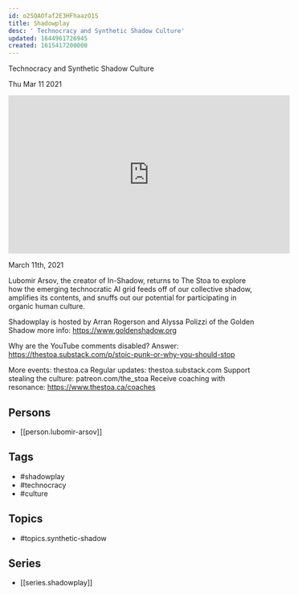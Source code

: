```yaml
---
id: o2SQAOfaf2E3HFhaazO1S
title: Shadowplay
desc: ' Technocracy and Synthetic Shadow Culture'
updated: 1644961726945
created: 1615417200000
---
```



 Technocracy and Synthetic Shadow Culture

Thu Mar 11 2021

<iframe width="560" height="315" src="https://www.youtube.com/embed/3Vqd7rcVxEA" title="Shadowplay: Technocracy and Synthetic Shadow Culture w/ Lubomir Arsov" frameborder="0" allow="accelerometer; autoplay; clipboard-write; encrypted-media; gyroscope; picture-in-picture" allowfullscreen ></iframe>

March 11th, 2021

Lubomir Arsov, the creator of In-Shadow, returns to The Stoa to explore how the emerging technocratic AI grid feeds off of our collective shadow, amplifies its contents, and snuffs out our potential for participating in organic human culture.

Shadowplay is hosted by Arran Rogerson and Alyssa Polizzi of the Golden Shadow more info: https://www.goldenshadow.org

Why are the YouTube comments disabled? Answer: https://thestoa.substack.com/p/stoic-punk-or-why-you-should-stop

More events: thestoa.ca
Regular updates: thestoa.substack.com
Support stealing the culture: patreon.com/the_stoa
Receive coaching with resonance: https://www.thestoa.ca/coaches

## Persons

- [[person.lubomir-arsov]]

## Tags

- #shadowplay
- #technocracy
- #culture

## Topics

- #topics.synthetic-shadow

## Series

- [[series.shadowplay]]

